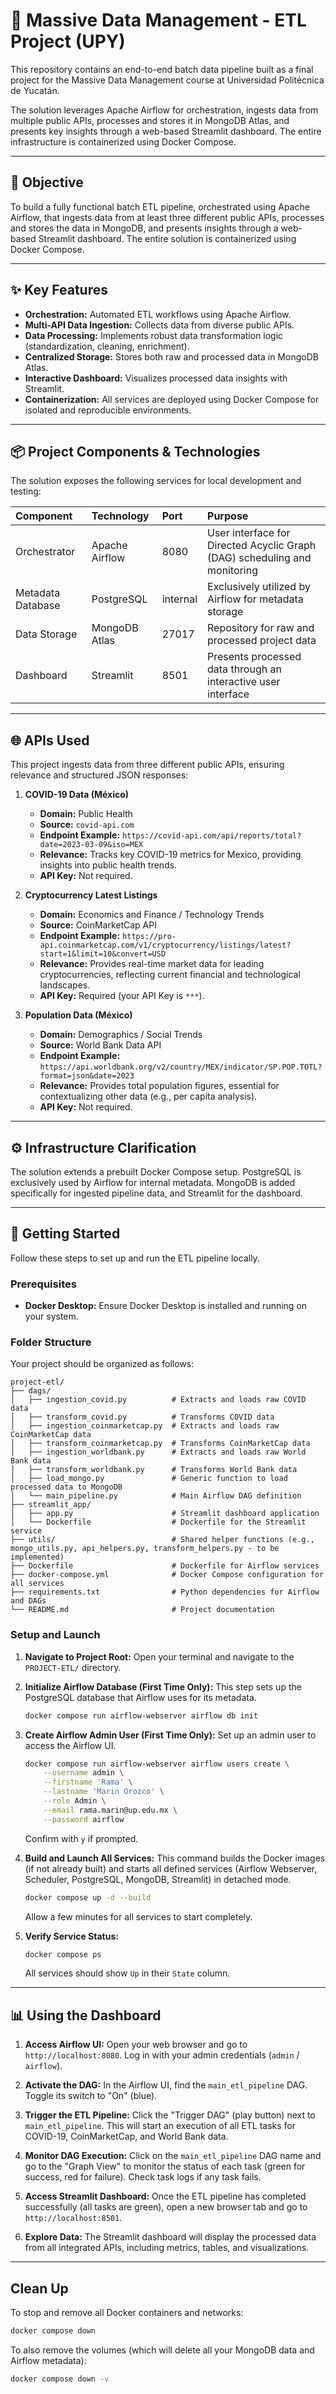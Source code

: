 # 🚀 Massive Data Management - ETL Project (UPY)

This repository contains an end-to-end batch data pipeline built as a final project for the Massive Data Management course at Universidad Politécnica de Yucatán.

The solution leverages Apache Airflow for orchestration, ingests data from multiple public APIs, processes and stores it in MongoDB Atlas, and presents key insights through a web-based Streamlit dashboard. The entire infrastructure is containerized using Docker Compose.

---

## 🎯 Objective

To build a fully functional batch ETL pipeline, orchestrated using Apache Airflow, that ingests data from at least three different public APIs, processes and stores the data in MongoDB, and presents insights through a web-based Streamlit dashboard. The entire solution is containerized using Docker Compose.

---

## ✨ Key Features

* **Orchestration:** Automated ETL workflows using Apache Airflow.
* **Multi-API Data Ingestion:** Collects data from diverse public APIs.
* **Data Processing:** Implements robust data transformation logic (standardization, cleaning, enrichment).
* **Centralized Storage:** Stores both raw and processed data in MongoDB Atlas.
* **Interactive Dashboard:** Visualizes processed data insights with Streamlit.
* **Containerization:** All services are deployed using Docker Compose for isolated and reproducible environments.

---

## 📦 Project Components & Technologies

The solution exposes the following services for local development and testing:

| Component         | Technology       | Port     | Purpose                                                                   |
| :---------------- | :--------------- | :------- | :------------------------------------------------------------------------ |
| Orchestrator      | Apache Airflow   | 8080     | User interface for Directed Acyclic Graph (DAG) scheduling and monitoring |
| Metadata Database | PostgreSQL       | internal | Exclusively utilized by Airflow for metadata storage                      |
| Data Storage      | MongoDB Atlas    | 27017    | Repository for raw and processed project data                             |
| Dashboard         | Streamlit        | 8501     | Presents processed data through an interactive user interface             |

---

## 🌐 APIs Used

This project ingests data from three different public APIs, ensuring relevance and structured JSON responses:

1.  **COVID-19 Data (México)**
    * **Domain:** Public Health
    * **Source:** `covid-api.com`
    * **Endpoint Example:** `https://covid-api.com/api/reports/total?date=2023-03-09&iso=MEX`
    * **Relevance:** Tracks key COVID-19 metrics for Mexico, providing insights into public health trends.
    * **API Key:** Not required.

2.  **Cryptocurrency Latest Listings**
    * **Domain:** Economics and Finance / Technology Trends
    * **Source:** CoinMarketCap API
    * **Endpoint Example:** `https://pro-api.coinmarketcap.com/v1/cryptocurrency/listings/latest?start=1&limit=10&convert=USD`
    * **Relevance:** Provides real-time market data for leading cryptocurrencies, reflecting current financial and technological landscapes.
    * **API Key:** Required (your API Key is `***`).

3.  **Population Data (México)**
    * **Domain:** Demographics / Social Trends
    * **Source:** World Bank Data API
    * **Endpoint Example:** `https://api.worldbank.org/v2/country/MEX/indicator/SP.POP.TOTL?format=json&date=2023`
    * **Relevance:** Provides total population figures, essential for contextualizing other data (e.g., per capita analysis).
    * **API Key:** Not required.

---

## ⚙️ Infrastructure Clarification

The solution extends a prebuilt Docker Compose setup. PostgreSQL is exclusively used by Airflow for internal metadata. MongoDB is added specifically for ingested pipeline data, and Streamlit for the dashboard.

---

## 🚀 Getting Started 

Follow these steps to set up and run the ETL pipeline locally.

### Prerequisites

* **Docker Desktop:** Ensure Docker Desktop is installed and running on your system.

### Folder Structure

Your project should be organized as follows:

```
project-etl/
├── dags/
│   ├── ingestion_covid.py          # Extracts and loads raw COVID data
│   ├── transform_covid.py          # Transforms COVID data
│   ├── ingestion_coinmarketcap.py  # Extracts and loads raw CoinMarketCap data
│   ├── transform_coinmarketcap.py  # Transforms CoinMarketCap data
│   ├── ingestion_worldbank.py      # Extracts and loads raw World Bank data
│   ├── transform_worldbank.py      # Transforms World Bank data
│   ├── load_mongo.py               # Generic function to load processed data to MongoDB
│   └── main_pipeline.py            # Main Airflow DAG definition
├── streamlit_app/
│   ├── app.py                      # Streamlit dashboard application
│   └── Dockerfile                  # Dockerfile for the Streamlit service
├── utils/                          # Shared helper functions (e.g., mongo_utils.py, api_helpers.py, transform_helpers.py - to be implemented)
├── Dockerfile                      # Dockerfile for Airflow services
├── docker-compose.yml              # Docker Compose configuration for all services
├── requirements.txt                # Python dependencies for Airflow and DAGs
└── README.md                       # Project documentation
```

### Setup and Launch

1.  **Navigate to Project Root:**
    Open your terminal and navigate to the `PROJECT-ETL/` directory.

2.  **Initialize Airflow Database (First Time Only):**
    This step sets up the PostgreSQL database that Airflow uses for its metadata.

    ```bash
    docker compose run airflow-webserver airflow db init
    ```

3.  **Create Airflow Admin User (First Time Only):**
    Set up an admin user to access the Airflow UI.

    ```bash
    docker compose run airflow-webserver airflow users create \
        --username admin \
        --firstname 'Rama' \
        --lastname 'Marin Orozco' \
        --role Admin \
        --email rama.marin@up.edu.mx \
        --password airflow
    ```
    Confirm with `y` if prompted.

4.  **Build and Launch All Services:**
    This command builds the Docker images (if not already built) and starts all defined services (Airflow Webserver, Scheduler, PostgreSQL, MongoDB, Streamlit) in detached mode.

    ```bash
    docker compose up -d --build
    ```
    Allow a few minutes for all services to start completely.

5.  **Verify Service Status:**

    ```bash
    docker compose ps
    ```
    All services should show `Up` in their `State` column.

---

## 📊 Using the Dashboard

1.  **Access Airflow UI:**
    Open your web browser and go to `http://localhost:8080`. Log in with your admin credentials (`admin` / `airflow`).

2.  **Activate the DAG:**
    In the Airflow UI, find the `main_etl_pipeline` DAG. Toggle its switch to "On" (blue).

3.  **Trigger the ETL Pipeline:**
    Click the "Trigger DAG" (play button) next to `main_etl_pipeline`. This will start an execution of all ETL tasks for COVID-19, CoinMarketCap, and World Bank data.

4.  **Monitor DAG Execution:**
    Click on the `main_etl_pipeline` DAG name and go to the "Graph View" to monitor the status of each task (green for success, red for failure). Check task logs if any task fails.

5.  **Access Streamlit Dashboard:**
    Once the ETL pipeline has completed successfully (all tasks are green), open a new browser tab and go to `http://localhost:8501`.

6.  **Explore Data:**
    The Streamlit dashboard will display the processed data from all integrated APIs, including metrics, tables, and visualizations.

---

## Clean Up

To stop and remove all Docker containers and networks:

```bash
docker compose down
```

To also remove the volumes (which will delete all your MongoDB data and Airflow metadata):

```bash
docker compose down -v

